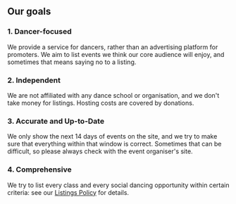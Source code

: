 Our goals
---------

### 1. Dancer-focused

We provide a service for dancers, rather than an advertising platform for
promoters. We aim to list events we think our core audience will enjoy, and
sometimes that means saying no to a listing.

### 2. Independent

We are not affiliated with any dance school or organisation, and we don't take
money for listings. Hosting costs are covered by donations.


### 3. Accurate and Up-to-Date

We only show the next 14 days of events on the site, and we try to make sure
that everything within that window is correct. Sometimes that can be
difficult, so please always check with the event organiser's site.

### 4. Comprehensive

We try to list every class and every social dancing opportunity within certain
criteria: see our
[Listings Policy](/listings_policy) for details.
